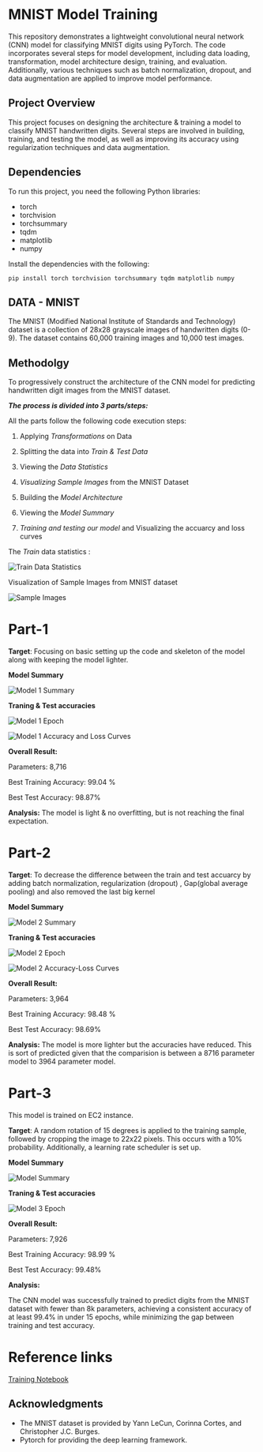 # MNIST Model Training

This repository demonstrates a lightweight convolutional neural network (CNN) model for classifying MNIST digits using PyTorch. The code incorporates several steps for model development, including data loading, transformation, model architecture design, training, and evaluation. Additionally, various techniques such as batch normalization, dropout, and data augmentation are applied to improve model performance.



## Project Overview

This project focuses on designing the architecture & training a model to classify MNIST handwritten digits. Several steps are involved in building, training, and testing the model, as well as improving its accuracy using regularization techniques and data augmentation.

## Dependencies

To run this project, you need the following Python libraries:

- torch
- torchvision
- torchsummary
- tqdm
- matplotlib
- numpy

Install the dependencies with the following:

`pip install torch torchvision torchsummary tqdm matplotlib numpy`

## DATA - MNIST

The MNIST (Modified National Institute of Standards and Technology) dataset is a collection of 28x28 grayscale images of handwritten digits (0-9). The dataset contains 60,000 training images and 10,000 test images.

## Methodolgy

To progressively construct the architecture of the CNN model for predicting handwritten digit images from the MNIST dataset.



***The process is divided into 3 parts/steps:***

All the parts follow the following code execution steps:

1. Applying *Transformations* on Data

2. Splitting the data into *Train & Test Data*

3. Viewing the *Data Statistics*

4. *Visualizing Sample Images* from the MNIST Dataset

5. Building the *Model Architecture*

6. Viewing the *Model Summary*

7. *Training and testing our model* and Visualizing the accuarcy and loss curves



The *Train* data statistics :

![Train Data Statistics](https://raw.githubusercontent.com/Anusha-raju/MNIST-CNN/main/images/Train%20data%20statistics.png)

Visualization of Sample Images from MNIST dataset

![Sample Images](https://raw.githubusercontent.com/Anusha-raju/MNIST-CNN/main/images/Sample%20Images.png)

# Part-1

**Target**: Focusing on basic setting up the code and skeleton of the model along with keeping the model lighter.

**Model Summary**

![Model 1 Summary](https://raw.githubusercontent.com/Anusha-raju/MNIST-CNN/main/images/model%201%20summary.png)

**Traning & Test accuracies**

![Model 1 Epoch](https://raw.githubusercontent.com/Anusha-raju/MNIST-CNN/main/images/model%201%20epoch.png)

![Model 1 Accuracy and Loss Curves](https://raw.githubusercontent.com/Anusha-raju/MNIST-CNN/main/images/model%201%20acc-loss%20curves.png)



**Overall Result:**

Parameters: 8,716

Best Training Accuracy: 99.04 %

Best Test Accuracy: 98.87%

**Analysis:** The model is light & no overfitting, but is not reaching the final expectation.







# Part-2

**Target**: To decrease the difference between the train and test accuarcy by adding batch normalization, regularization (dropout) , Gap(global average pooling) and also removed the last big kernel

**Model Summary**

![Model 2 Summary](https://raw.githubusercontent.com/Anusha-raju/MNIST-CNN/main/images/model%202%20summary.png)

**Traning & Test accuracies**



![Model 2 Epoch](https://raw.githubusercontent.com/Anusha-raju/MNIST-CNN/main/images/model%202%20epoch.png)

![Model 2 Accuracy-Loss Curves](https://raw.githubusercontent.com/Anusha-raju/MNIST-CNN/main/images/model%202%20acc-loss%20curves.png)

**Overall Result:**

Parameters: 3,964

  Best Training Accuracy: 98.48 %

  Best Test Accuracy: 98.69%

**Analysis:** The model is more lighter but the accuracies have reduced. This is sort of predicted given that the comparision is between a 8716 parameter model to 3964 parameter model.

# Part-3

This model is trained on EC2 instance.

**Target**: 
A random rotation of 15 degrees is applied to the training sample, followed by cropping the image to 22x22 pixels. This occurs with a 10% probability. Additionally, a learning rate scheduler is set up.

**Model Summary**

![Model Summary](https://raw.githubusercontent.com/Anusha-raju/MNIST-CNN/main/images/model%203%20summary.png)




**Traning & Test accuracies**

![Model 3 Epoch](https://raw.githubusercontent.com/Anusha-raju/MNIST-CNN/main/images/model%20%203%20epoch.png)


**Overall Result:**


  Parameters: 7,926

  Best Training Accuracy: 98.99 %

  Best Test Accuracy: 99.48%

**Analysis:**

The CNN model was successfully trained to predict digits from the MNIST dataset with fewer than 8k parameters, achieving a consistent accuracy of at least 99.4% in under 15 epochs, while minimizing the gap between training and test accuracy.



# Reference links



[Training Notebook]()

## Acknowledgments

- The MNIST dataset is provided by Yann LeCun, Corinna Cortes, and Christopher J.C. Burges.
- Pytorch for providing the deep learning framework.
